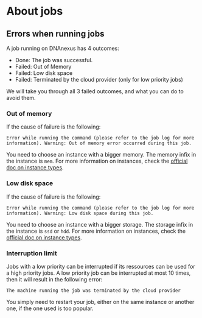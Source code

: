 # About jobs

## Errors when running jobs

A job running on DNAnexus has 4 outcomes:

* Done: The job was successful.
* Failed: Out of Memory
* Failed: Low disk space
* Failed: Terminated by the cloud provider (only for low priority jobs)

We will take you through all 3 failed outcomes, and what you can do to avoid them.

### Out of memory

If the cause of failure is the following:

```text
Error while running the command (please refer to the job log for more information). Warning: Out of memory error occurred during this job.
```

You need to choose an instance with a bigger memory. The memory infix in the instance is `mem`. For more information on instances, check the [official doc on instance types](https://documentation.dnanexus.com/developer/api/running-analyses/instance-types).

### Low disk space

If the cause of failure is the following:

```text
Error while running the command (please refer to the job log for more information). Warning: Low disk space during this job.
```

You need to choose an instance with a bigger storage. The storage infix in the instance is `ssd` or `hdd`. For more information on instances, check the [official doc on instance types](https://documentation.dnanexus.com/developer/api/running-analyses/instance-types).

### Interruption limit

Jobs with a low priority can be interrupted if its ressources can be used for a high priority jobs. A low priority job can be interrupted at most 10 times, then it will result in the following error:

```text
The machine running the job was terminated by the cloud provider
```

You simply need to restart your job, either on the same instance or another one, if the one used is too popular.
